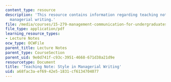 ```yaml
---
content_type: resource
description: 'This resource contains information regarding teaching note: style in
  managerial writing.'
file: /media/courses/15-279-management-communication-for-undergraduates-fall-2012/a68fac3aef6942e51831cf6134704077_MIT15_279F12_stylMngrWrtng.pdf
file_type: application/pdf
learning_resource_types:
- Lecture Notes
ocw_type: OCWFile
parent_title: Lecture Notes
parent_type: CourseSection
parent_uid: 9e0d741f-c93c-3951-4668-671d38a21d9e
resourcetype: Document
title: 'Teaching Note: Style in Managerial Writing'
uid: a68fac3a-ef69-42e5-1831-cf6134704077
---
```

